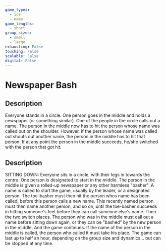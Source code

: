 ```yaml
---
game_types:
  - ice
  - name
game_lengths:
  - short
group_sizes:
  - small
  - large
exhausting: False
touching: False
scalable: False
digital: False
---
```

# Newspaper Bash

## Description
Everyone stands in a circle. One person goes in the middle and holds a newspaper (or something similar). One of the people in the circle calls out a name. The person in the middle now has to hit the person whose name was called out on the shoulder. However, if the person whose name was called out shouts out another name, the person in the middle has to hit that person. If at any point the person in the middle succeeds, he/she switched with the person that got hit.

## Description
SITTING DOWN:
Everyone sits in a circle, with their legs in towards the centre. One person is
designated to start in the middle. The person in the middle is given a rolled-up
newspaper or any other harmless "basher". A name is called to start the game,
usually by the leader, or a designated person. The toe-basher must then hit the
person whos name has been called, before this person calls a new name. This
recently named person must then name another person, and so on, until the
toe-basher succeeds in hitting someone's feet before they can call someone
else's name. Then the two switch places. The person who was in the middle
must call out a name before sitting down again, or they can be "bashed" by the
new person in the middle. And the game continues. If the name of the person in
the middle is called, the person who called it must take his place.
The game can last up to half an hour, depending on the group size and
dynamics... but can be stopped at any time.
